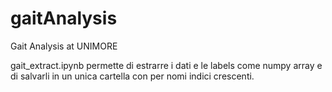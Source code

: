 # gaitAnalysis
Gait Analysis at UNIMORE

gait_extract.ipynb permette di estrarre i dati e le labels come numpy array e di salvarli in un unica cartella con per nomi indici crescenti.
